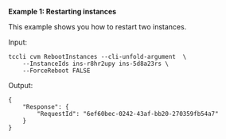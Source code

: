 **Example 1: Restarting instances**

This example shows you how to restart two instances.

Input: 

```
tccli cvm RebootInstances --cli-unfold-argument  \
    --InstanceIds ins-r8hr2upy ins-5d8a23rs \
    --ForceReboot FALSE
```

Output: 
```
{
    "Response": {
        "RequestId": "6ef60bec-0242-43af-bb20-270359fb54a7"
    }
}
```

